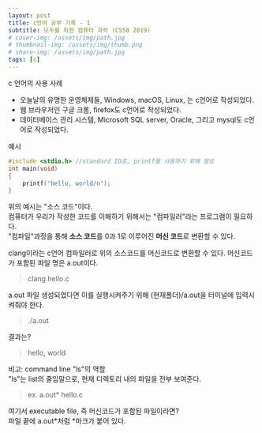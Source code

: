 ```yaml
---
layout: post
title: c언어 공부 기록 - 1
subtitle: 모두를 위한 컴퓨터 과학 (CS50 2019)
# cover-img: /assets/img/path.jpg
# thumbnail-img: /assets/img/thumb.png
# share-img: /assets/img/path.jpg
tags: [c]
---
```


c 언어의 사용 사례

- 오늘날의 유명한 운영체제들, Windows, macOS, Linux, 는 c언어로 작성되었다.
- 웹 브라우저인 구글 크롬, firefox도 c언어로 작성되었다.
- 데이터베이스 관리 시스템, Microsoft SQL server, Oracle, 그리고 mysql도 c언어로 작성되었다.

예시

```c
#include <stdio.h> //standard IO로, printf를 사용하기 위해 필요
int main(void)
{
    printf("hello, world/n");
}
```

위의 예시는 "소스 코드"이다. \
컴퓨터가 우리가 작성한 코드를 이해하기 위해서는 "컴파일러"라는 프로그램이 필요하다.\
"컴파일"과정을 통해 **소스 코드**를 0과 1로 이루어진 **머신 코드**로 변환할 수 있다.

clang이라는 c언어 컴파일러로 위의 소스코드를 머신코드로 변환할 수 있다. 머신코드가 포함된 파일 명은 a.out이다.

> clang hello.c

a.out 파일 생성되었다면 이를 실행시켜주기 위해
(현재폴더)/a.out을 터미널에 입력시켜줘야 한다.

> ./a.out

결과는?

> hello, world

비고: command line "ls"의 역할\
"ls"는 list의 줄임말으로, 현재 디렉토리 내의 파일을 전부 보여준다.
> ex. a.out* hello.c

여기서 executable file, 즉 머신코드가 포함된 파일이라면?\
파일 끝에 a.out*처럼 *마크가 붙어 있다.